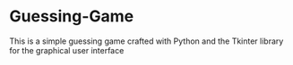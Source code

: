 # Guessing-Game
This is a simple guessing game crafted with Python and the Tkinter library for the graphical user interface
